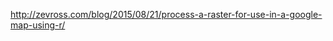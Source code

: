 

<http://zevross.com/blog/2015/08/21/process-a-raster-for-use-in-a-google-map-using-r/>



<div id="map"></div>

<script>
var landuseOverlay;

function initMap() {
    var map = new google.maps.Map(document.getElementById('map'), {
    zoom: 4,
    center: {lat: 52.489471, lng: ‎-1.898575},
    mapTypeId: google.maps.MapTypeId.TERRAIN
});

/*
var bounds = new google.maps.LatLngBounds(
    new google.maps.LatLng(54.36582, -167.7103),
    new google.maps.LatLng(71.39622, -129.9973));

var overlayOpts = {
    opacity:0.5
}

var imgSrc = '{{ site.url }}assets/tree-map.png'

landuseOverlay = new google.maps.GroundOverlay(imgSrc, bounds, overlayOpts);
landuseOverlay.setMap(map);
}
*/

</script>
<script async="" defer src="https://maps.googleapis.com/maps/api/js?key=AIzaSyBUWJlzi5DB9NpE3r5XhwHSuIdqvrAoC9w&callback=initMap"></script>
